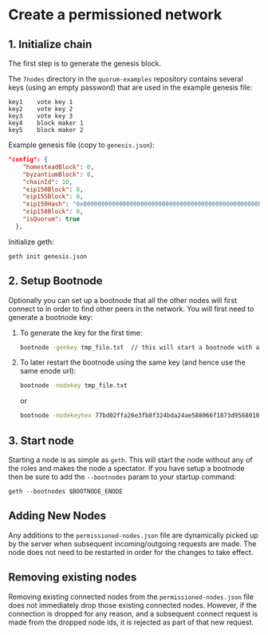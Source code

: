 # Create a permissioned network 

## 1. Initialize chain

The first step is to generate the genesis block.

The `7nodes` directory in the `quorum-examples` repository contains several keys (using an empty password)
that are used in the example genesis file:

```
key1    vote key 1
key2    vote key 2
key3    vote key 3
key4    block maker 1
key5    block maker 2
```

Example genesis file (copy to `genesis.json`):
``` json
"config": {
    "homesteadBlock": 0,
    "byzantiumBlock": 0,
    "chainId": 10,
    "eip150Block": 0,
    "eip155Block": 0,
    "eip150Hash": "0x0000000000000000000000000000000000000000000000000000000000000000",
    "eip158Block": 0,
    "isQuorum": true
  },
```

Initialize geth:

```
geth init genesis.json
```

## 2. Setup Bootnode
Optionally you can set up a bootnode that all the other nodes will first connect to in order to find
other peers in the network. You will first need to generate a bootnode key:

1. To generate the key for the first time:

    ``` bash
    bootnode -genkey tmp_file.txt  // this will start a bootnode with an enode address and generate a key inside a “tmp_file.txt” file`
    ```

2. To later restart the bootnode using the same key (and hence use the same enode url):

    ``` bash
    bootnode -nodekey tmp_file.txt
    ```

    or

    ``` bash
    bootnode -nodekeyhex 77bd02ffa26e3fb8f324bda24ae588066f1873d95680104de5bc2db9e7b2e510 // Key from tmp_file.txt
    ```

## 3. Start node

Starting a node is as simple as `geth`. This will start the node without any of the roles and makes the
node a spectator. If you have setup a bootnode then be sure to add the `--bootnodes` param to your startup command:

`geth --bootnodes $BOOTNODE_ENODE`

## Adding New Nodes

Any additions to the `permissioned-nodes.json` file are dynamically picked up by the server when
subsequent incoming/outgoing requests are made. The node does not need to be restarted in order for the changes to take effect. 

## Removing existing nodes

Removing existing connected nodes from the `permissioned-nodes.json` file does not immediately drop those
existing connected nodes. However, if the connection is dropped for any reason, and a subsequent connect
request is made from the dropped node ids, it is rejected as part of that new request.
